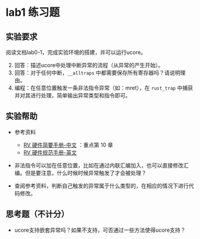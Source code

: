 # lab1 练习题

## **实验要求**

阅读文档lab0-1，完成实验环境的搭建，并可以运行ucore。

2. 回答：描述ucore中处理中断异常的流程（从异常的产生开始）。
3. 回答：对于任何中断，`__alltraps` 中都需要保存所有寄存器吗？请说明理由。
4. 编程：在任意位置触发一条非法指令异常（如：mret），在 `rust_trap` 中捕获并对其进行处理，简单输出异常类型和指令即可。

## **实验帮助**

- 参考资料
  - [RV 硬件简要手册-中文](http://crva.ict.ac.cn/documents/RISC-V-Reader-Chinese-v2p1.pdf) ：重点第 10 章
  - [RV 硬件规范手册-英文](https://riscv.org/specifications/privileged-isa/)

- 非法指令可以加在任意位置，比如在通过内联汇编加入，也可以直接修改汇编。但是要注意，什么时候时候异常触发了才会被处理？
- 查阅参考资料，判断自己触发的异常属于什么类型的，在相应的情况下进行代码修改。

## 思考题（不计分）

- ucore支持嵌套异常吗？如果不支持，可否通过一些方法使得ucore支持？